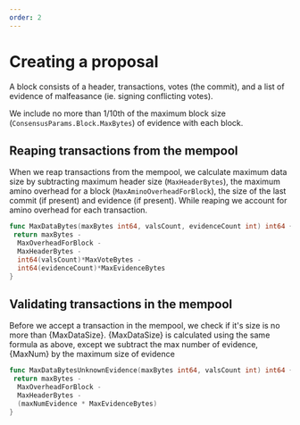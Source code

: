 ```yaml
---
order: 2
---
```

# Creating a proposal

A block consists of a header, transactions, votes (the commit),
and a list of evidence of malfeasance (ie. signing conflicting votes).

We include no more than 1/10th of the maximum block size
(`ConsensusParams.Block.MaxBytes`) of evidence with each block.

## Reaping transactions from the mempool

When we reap transactions from the mempool, we calculate maximum data
size by subtracting maximum header size (`MaxHeaderBytes`), the maximum
amino overhead for a block (`MaxAminoOverheadForBlock`), the size of
the last commit (if present) and evidence (if present). While reaping
we account for amino overhead for each transaction.

```go
func MaxDataBytes(maxBytes int64, valsCount, evidenceCount int) int64 {
 return maxBytes -
  MaxOverheadForBlock -
  MaxHeaderBytes -
  int64(valsCount)*MaxVoteBytes -
  int64(evidenceCount)*MaxEvidenceBytes
}
```

## Validating transactions in the mempool

Before we accept a transaction in the mempool, we check if it's size is no more
than {MaxDataSize}. {MaxDataSize} is calculated using the same formula as
above, except we subtract the max number of evidence, {MaxNum} by the maximum size of evidence

```go
func MaxDataBytesUnknownEvidence(maxBytes int64, valsCount int) int64 {
 return maxBytes -
  MaxOverheadForBlock -
  MaxHeaderBytes -
  (maxNumEvidence * MaxEvidenceBytes)
}
```
